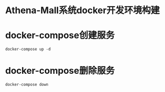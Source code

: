 # Athena-Mall系统docker开发环境构建

# docker-compose创建服务

```shell
docker-compose up -d
```

# docker-compose删除服务

```shell
docker-compose down
```
